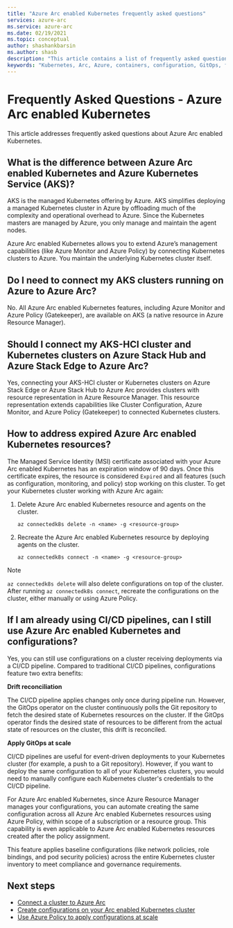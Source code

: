 ```yaml
---
title: "Azure Arc enabled Kubernetes frequently asked questions"
services: azure-arc
ms.service: azure-arc
ms.date: 02/19/2021
ms.topic: conceptual
author: shashankbarsin
ms.author: shasb
description: "This article contains a list of frequently asked questions related to Azure Arc enabled Kubernetes"
keywords: "Kubernetes, Arc, Azure, containers, configuration, GitOps, faq"
---
```


# Frequently Asked Questions - Azure Arc enabled Kubernetes

This article addresses frequently asked questions about Azure Arc enabled Kubernetes.

## What is the difference between Azure Arc enabled Kubernetes and Azure Kubernetes Service (AKS)?

AKS is the managed Kubernetes offering by Azure. AKS simplifies deploying a managed Kubernetes cluster in Azure by offloading much of the complexity and operational overhead to Azure. Since the Kubernetes masters are managed by Azure, you only manage and maintain the agent nodes.

Azure Arc enabled Kubernetes allows you to extend Azure’s management capabilities (like Azure Monitor and Azure Policy) by connecting Kubernetes clusters to Azure. You maintain the underlying Kubernetes cluster itself.

## Do I need to connect my AKS clusters running on Azure to Azure Arc?

No. All Azure Arc enabled Kubernetes features, including Azure Monitor and Azure Policy (Gatekeeper), are available on AKS (a native resource in Azure Resource Manager).
    
## Should I connect my AKS-HCI cluster and Kubernetes clusters on Azure Stack Hub and Azure Stack Edge to Azure Arc?

Yes, connecting your AKS-HCI cluster or Kubernetes clusters on Azure Stack Edge or Azure Stack Hub to Azure Arc provides clusters with resource representation in Azure Resource Manager. This resource representation extends capabilities like Cluster Configuration, Azure Monitor, and Azure Policy (Gatekeeper) to connected Kubernetes clusters.

## How to address expired Azure Arc enabled Kubernetes resources?

The Managed Service Identity (MSI) certificate associated with your Azure Arc enabled Kubernetes has an expiration window of 90 days. Once this certificate expires, the resource is considered `Expired` and all features (such as configuration, monitoring, and policy) stop working on this cluster. To get your Kubernetes cluster working with Azure Arc again:

1. Delete Azure Arc enabled Kubernetes resource and agents on the cluster. 

    ```console
    az connectedk8s delete -n <name> -g <resource-group>
    ```

1. Recreate the Azure Arc enabled Kubernetes resource by deploying agents on the cluster.
    
    ```console
    az connectedk8s connect -n <name> -g <resource-group>
    ```

> [!NOTE]
> `az connectedk8s delete` will also delete configurations on top of the cluster. After running `az connectedk8s connect`, recreate the configurations on the cluster, either manually or using Azure Policy.

## If I am already using CI/CD pipelines, can I still use Azure Arc enabled Kubernetes and configurations?

Yes, you can still use configurations on a cluster receiving deployments via a CI/CD pipeline. Compared to traditional CI/CD pipelines, configurations feature two extra benefits:

**Drift reconciliation**

The CI/CD pipeline applies changes only once during pipeline run. However, the GitOps operator on the cluster continuously polls the Git repository to fetch the desired state of Kubernetes resources on the cluster. If the GitOps operator finds the desired state of resources to be different from the actual state of resources on the cluster, this drift is reconciled.

**Apply GitOps at scale**

CI/CD pipelines are useful for event-driven deployments to your Kubernetes cluster (for example, a push to a Git repository). However, if you want to deploy the same configuration to all of your Kubernetes clusters, you would need to manually configure each Kubernetes cluster's credentials to the CI/CD pipeline. 

For Azure Arc enabled Kubernetes, since Azure Resource Manager manages your configurations, you can automate creating the same configuration across all Azure Arc enabled Kubernetes resources using Azure Policy, within scope of a subscription or a resource group. This capability is even applicable to Azure Arc enabled Kubernetes resources created after the policy assignment.

This feature applies baseline configurations (like network policies, role bindings, and pod security policies) across the entire Kubernetes cluster inventory to meet compliance and governance requirements.

## Next steps

* [Connect a cluster to Azure Arc](./quickstart-connect-cluster.md)
* [Create configurations on your Arc enabled Kubernetes cluster](./use-gitops-connected-cluster.md)
* [Use Azure Policy to apply configurations at scale](./use-azure-policy.md)

